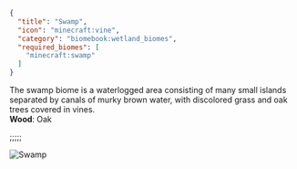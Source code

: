 ```json
{
  "title": "Swamp",
  "icon": "minecraft:vine",
  "category": "biomebook:wetland_biomes",
  "required_biomes": [
    "minecraft:swamp"
  ]
}
```

The swamp biome is a waterlogged area consisting of many small islands separated by canals of murky brown water, with discolored grass and oak trees covered in vines.\
**Wood**: Oak

;;;;;

![Swamp](biomebook:textures/gui/biomes/swamp.png,fit)